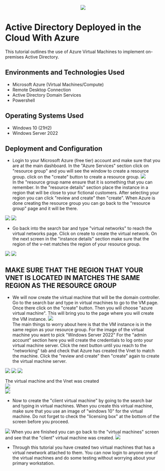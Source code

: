 <p align="center">
<img src="active_directory/download.png">
</p>

<h1>Active Directory Deployed in the Cloud With Azure</h1>
This tutorial outlines the use of Azure Virtual Machines to implement on-premises Active Directory.

<h2>Environments and Technologies Used</h2>

- Microsoft Azure (Virtual Machines/Compute)
- Remote Desktop Connection
- Active Directory Domain Services
- Powershell

<h2>Operating Systems Used </h2>

- Windows 10</b> (21H2)
- Windows Server 2022

<h2>Deployment and Configuration</h2>

- Login to your Microsoft Azure (free tier) account and make sure that you are at the main dashboard. In the "Azure Services" section click on "resource group" and you will see the window to create a resource group. click on the "create" button to create a resource group.
<img src="active_directory/Screenshot%202024-12-26%20090118a.png"><br>
In the "resource group name ensure that it is something that you can remember. In the "resource details" section place the instance in a region that will be close to your fictional customers. After selecting your region you can click "review and create" then "create". When Azure is done creating the resource group you can go back to the "resource group" page and it will be there.
<img src="active_directory/Screenshot%202024-12-26%20090631.png">
<img src="active_directory/Screenshot%202024-12-26%20090838.png">

- Go back into the search bar and type "virtual networks" to reach the virtual networks page. Click on create to create the virtual network. On the next screen in the "instance details" section make sure that the region of the v-net matches the region of your resource group.
<img src="active_directory/Screenshot%202024-12-26%20091102.png">
<img src="active_directory/Screenshot%202024-12-26%20091534.png">

<h2> MAKE SURE THAT THE REGION THAT YOUR VNET IS LOCATED IN MATCHES THE SAME REGION AS THE RESOURCE GROUP </h2>

- We will now create the virtual machine that will be the domain controller. Go to the search bar and type in virtual machines to go to the VM page. Once there click on the "create" button. Then you will choose "azure virtual machine". This will bring you to the page where you will create the VM instance.
<img src="active_directory/Screenshot%202024-12-26%20092353.png"><br>
The main things to worry about here is that the VM instance is in the same region as your resource group. For the image of the virtual machine you want to pick "Windows Server 2022" For the "admin account" section here you will create the credentials to log onto your virtual machine server. Click the next button until you reach to the "networking" tab and check that Azure has created the Vnet to match the machine. Click the "review and create" then "create" again to create the virtual machine server.
<img src="active_directory/Screenshot%202024-12-26%20093656.png">
<img src="active_directory/Screenshot%202024-12-26%20094426.png">
<img src="active_directory/Screenshot%202024-12-26%20093939.png">

The virtual machine and the Vnet was created<br>
<img src="active_directory/Screenshot%202024-12-26%20114210.png"><br>
<img src="active_directory/Screenshot%202024-12-26%20114228.png">

- Now to create the "client virtual machine" by going to the search bar and typing in virtual machines. When you create this virtual machine, make sure that you use an image of "windows 10" for the virtual machine. Do not forget to check the "licensing box" at the bottom of the screen before you proceed.
<img src="active_directory/Screenshot%202024-12-26%20114806.png">
When you are finished you can go back to the "virtual machines" screen and see that the "client" virtual machine was created.
<img src="active_directory/Screenshot%202024-12-26%20115629.png">

- Through this tutorial you have created two virtual machines that has a virtual newtwork attached to them. You can now login to anyone one of the virtual machines and do some testing without worrying about your primary workstation.

